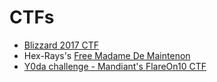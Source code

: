 # CTFs

- [Blizzard 2017 CTF](./blizzard_lich_king)
- Hex-Rays's [Free Madame De Maintenon](./free_madame_de_maintenon/README.md)
- [Y0da challenge - Mandiant's FlareOn10 CTF](./y0da_flareon10/README.md)
